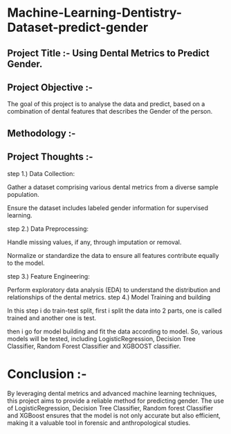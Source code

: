 # Machine-Learning-Dentistry-Dataset-predict-gender

## Project Title :- Using Dental Metrics to Predict Gender.

## Project Objective :-
The goal of this project is to analyse the data and predict, based on a combination of dental features that describes the Gender of the person.

## Methodology :-
## Project Thoughts :-
step 1.) Data Collection:

Gather a dataset comprising various dental metrics from a diverse sample population.

Ensure the dataset includes labeled gender information for supervised learning.

step 2.) Data Preprocessing:

Handle missing values, if any, through imputation or removal.

Normalize or standardize the data to ensure all features contribute equally to the model.

step 3.) Feature Engineering:

Perform exploratory data analysis (EDA) to understand the distribution and relationships of the dental metrics.
step 4.) Model Training and building

In this step i do train-test split, first i split the data into 2 parts, one is called trained and another one is test.

then i go for model building and fit the data according to model. So, various models will be tested, including LogisticRegression, Decision Tree Classifier, Random Forest Classifier and XGBOOST classifier.

# Conclusion :-
By leveraging dental metrics and advanced machine learning techniques, this project aims to provide a reliable method for predicting gender. The use of LogisticRegression, Decision Tree Classifier, Random forest Classifier and XGBoost ensures that the model is not only accurate but also efficient, making it a valuable tool in forensic and anthropological studies.

